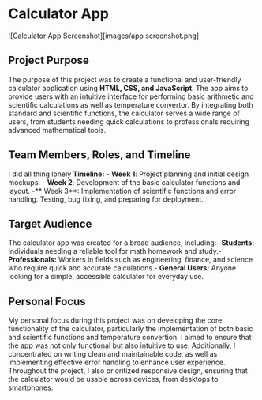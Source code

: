 # Calculator App
![Calculator App Screenshot][images/app screenshot.png]

## Project Purpose
The purpose of this project was to create a functional and user-friendly calculator application using **HTML, CSS, and JavaScript**. The app aims to provide users with an intuitive interface for performing basic arithmetic and scientific calculations as well as temperature convertor. By integrating both standard and scientific functions, the calculator serves a wide range of users, from students needing quick calculations to professionals requiring advanced mathematical tools.
## Team Members, Roles, and Timeline
I did all thing lonely
**Timeline:** - **Week 1**: Project planning and initial design mockups. - **Week 2**: Development of the basic calculator functions and layout. -** Week 3**: Implementation of scientific functions and error handling. Testing, bug fixing, and preparing for deployment.
## Target Audience
The calculator app was created for a broad audience, including:- **Students:** Individuals needing a reliable tool for math homework and study.- **Professionals:** Workers in fields such as engineering, finance, and science who require quick and accurate calculations.- **General Users:** Anyone looking for a simple, accessible calculator for everyday use.
## Personal Focus
My personal focus during this project was on developing the core functionality of the calculator, particularly the implementation of both basic and scientific functions and temperature convertion. I aimed to ensure that the app was not only functional but also intuitive to use. Additionally, I concentrated on writing clean and maintainable code, as well as implementing effective error handling to enhance user experience. Throughout the project, I also prioritized responsive design, ensuring that the calculator would be usable across devices, from desktops to smartphones.


